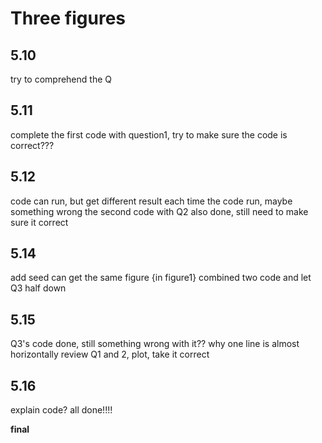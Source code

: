 # Three figures

## 5.10
try to comprehend the Q
## 5.11
complete the first code with question1, try to make sure the code is correct???
## 5.12
code can run, but get different result each time the code run, maybe something wrong
the second code with Q2 also done, still need to make sure it correct
## 5.14
add seed can get the same figure {in figure1}
combined two code and let Q3 half down
## 5.15
Q3's code done, still something wrong with it?? why one line is almost horizontally
review Q1 and 2, plot, take it correct
## 5.16
explain code?
all done!!!!

**final**
